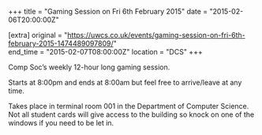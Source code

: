 +++
title = "Gaming Session on Fri 6th February 2015"
date = "2015-02-06T20:00:00Z"

[extra]
original = "https://uwcs.co.uk/events/gaming-session-on-fri-6th-february-2015-1474489097809/"    
end_time = "2015-02-07T08:00:00Z"
location = "DCS"
+++

Comp Soc’s weekly 12-hour long gaming session.

Starts at 8:00pm and ends at 8:00am but feel free to arrive/leave at any time.

Takes place in terminal room 001 in the Department of Computer Science. Not all student cards will give access to the building so knock on one of the windows if you need to be let in.

